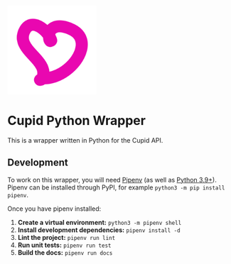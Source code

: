 <img src="docs/source/static/logo.png" alt="Cupid Logo" width="200"></img>

# Cupid Python Wrapper

This is a wrapper written in Python for the Cupid API.

## Development

To work on this wrapper, you will need [Pipenv](https://pypi.org/project/pipenv/) (as well as [Python 3.9+](https://www.python.org/downloads/)).
Pipenv can be installed through PyPI, for example `python3 -m pip install pipenv`.

Once you have pipenv installed:

1. **Create a virtual environment:** `python3 -m pipenv shell`
3. **Install development dependencies:** `pipenv install -d`
3. **Lint the project:** `pipenv run lint`
4. **Run unit tests:** `pipenv run test`
5. **Build the docs:** `pipenv run docs`
